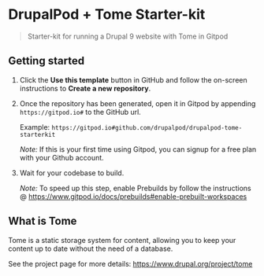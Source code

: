 # DrupalPod + Tome Starter-kit

> Starter-kit for running a Drupal 9 website with Tome in Gitpod


## Getting started

1. Click the **Use this template** button in GitHub and follow the on-screen instructions to **Create a new repository**.

2. Once the repository has been generated, open it in Gitpod by appending `https://gitpod.io#` to the GitHub url.

   Example: `https://gitpod.io#github.com/drupalpod/drupalpod-tome-starterkit`

   _Note:_ If this is your first time using Gitpod, you can signup for a free plan with your Github account.

3. Wait for your codebase to build.

   _Note:_ To speed up this step, enable Prebuilds by follow the instructions @ https://www.gitpod.io/docs/prebuilds#enable-prebuilt-workspaces


## What is Tome

Tome is a static storage system for content, allowing you to keep your content up to date without the need of a database.

See the project page for more details: https://www.drupal.org/project/tome
